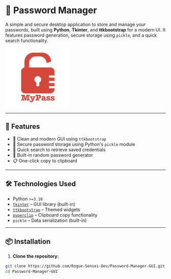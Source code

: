 # 🔐 Password Manager

A simple and secure desktop application to store and manage your passwords, built using **Python**, **Tkinter**, and **ttkbootstrap** for a modern UI. It features password generation, secure storage using `pickle`, and a quick search functionality.

![App Screenshot](logo.png)

---

## 🚀 Features

- 🎨 Clean and modern GUI using `ttkbootstrap`
- 🔐 Secure password storage using Python's `pickle` module
- 🔎 Quick search to retrieve saved credentials
- 🔁 Built-in random password generator
- 📋 One-click copy to clipboard

---

## 🛠️ Technologies Used

- Python `>=3.10`
- [`tkinter`](https://docs.python.org/3/library/tkinter.html) – GUI library (built-in)
- [`ttkbootstrap`](https://ttkbootstrap.readthedocs.io/) – Themed widgets
- [`pyperclip`](https://pypi.org/project/pyperclip/) – Clipboard copy functionality
- `pickle` – Data serialization (built-in)

---

## 📦 Installation

1. **Clone the repository:**

```bash
git clone https://github.com/Rogue-Sensei-Dev/Password-Manager-GUI.git
cd Password-Manager-GUI

